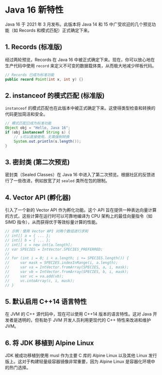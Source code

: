 # Java 16 新特性

Java 16 于 2021 年 3 月发布。此版本将 Java 14 和 15 中广受欢迎的几个预览功能（如 Records 和模式匹配）正式确定下来。

## 1. Records (标准版)

经过两轮预览，Records 在 Java 16 中被正式确定下来。现在，你可以放心地在生产代码中使用 `record` 来定义不可变的数据载体类，从而极大地减少样板代码。

```java
// Records 已成为标准功能
public record Point(int x, int y) {}
```

## 2. instanceof 的模式匹配 (标准版)

`instanceof` 的模式匹配也在此版本中被正式确定下来。这使得类型检查和转换的代码更加简洁和安全。

```java
// 模式匹配已成为标准功能
Object obj = "Hello, Java 16";
if (obj instanceof String s) {
    // s可以直接使用，无需强制转换
    System.out.println(s.length());
}
```

## 3. 密封类 (第二次预览)

密封类（Sealed Classes）在 Java 16 中进入了第二次预览。根据社区的反馈进行了一些改进，例如放宽了对 `sealed` 类所在包的限制。

## 4. Vector API (孵化器)

引入了一个新的 Vector API 作为孵化功能。这个 API 旨在提供一种表达向量计算的方式，这些计算在运行时可以可靠地编译为 CPU 架构上的最佳向量指令（如 SIMD 指令），从而获得优于等效标量计算的性能。

```java
// 示例：使用 Vector API 对两个数组进行求和
// int[] a = { ... };
// int[] b = { ... };
// int[] c = new int[a.length];
// var SPECIES = IntVector.SPECIES_PREFERRED;
// 
// for (int i = 0; i < a.length; i += SPECIES.length()) {
//     var mask = SPECIES.indexInRange(i, a.length);
//     var va = IntVector.fromArray(SPECIES, a, i, mask);
//     var vb = IntVector.fromArray(SPECIES, b, i, mask);
//     var vc = va.add(vb);
//     vc.intoArray(c, i, mask);
// }
```

## 5. 默认启用 C++14 语言特性

在 JVM 的 C++ 源代码中，现在可以使用 C++14 版本的语言特性。这对 Java 开发者是透明的，但有助于 JVM 开发人员利用更现代的 C++ 特性来改进和维护 JVM。

## 6. 将 JDK 移植到 Alpine Linux

JDK 被成功移植到使用 musl 作为主要 C 库的 Alpine Linux 以及其他 Linux 发行版上。这对于构建轻量级容器镜像非常重要，因为 Alpine Linux 是容器化环境中的热门选择。
